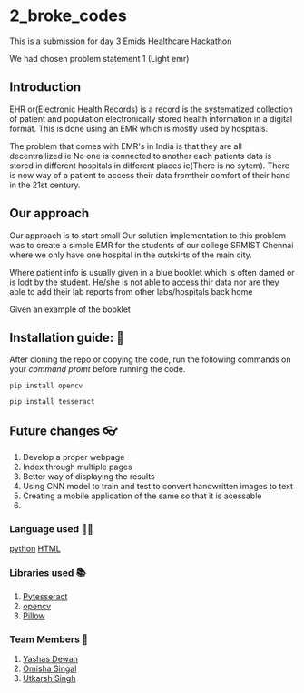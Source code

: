 # 2_broke_codes

This is a submission for day 3 Emids Healthcare Hackathon

We had chosen problem statement 1 (Light emr)

## Introduction
EHR or(Electronic Health Records) is a record is the systematized collection of patient and population electronically stored health information in a digital format.
This is done using an EMR which is mostly used by hospitals.

The problem that comes with EMR's in India is that they are all decentrallized ie No one is connected to another
each patients data is stored in different hospitals in different places ie(There is no sytem). There is now way of a patient to access their data fromtheir comfort of their hand in the 21st century.

## Our approach
Our approach is to start small 
Our solution implementation to this problem was to create a simple EMR for the students of our college SRMIST Chennai 
where we only have one hospital in the outskirts of the main city.

Where patient info is usually given in a blue booklet which is often damed or is lodt by the student.
He/she is not able to access thir data nor are they able to add their lab reports from other labs/hospitals back home

Given an example of the booklet



## Installation guide: 📖
After cloning the repo or copying the code, run the following commands on your *command promt* before running the code.

`pip install opencv`

`pip install tesseract`


## Future changes 👓
1. Develop a proper webpage 
2. Index through multiple pages
3. Better way of displaying the results
4. Using CNN model to train and test to convert handwritten images to text
5. Creating a mobile application of the same so that it is acessable
6. 


### Language used 👩‍💻
[python](https://www.python.org/)
[HTML](https://www.w3schools.com/html/)

### Libraries used 📚
1. [Pytesseract](https://github.com/UB-Mannheim/tesseract/wiki)
2. [opencv](https://sourceforge.net/projects/opencvlibrary/)
3. [Pillow](https://pillow.readthedocs.io/en/stable/)

### Team Members 🧑
1. [Yashas Dewan](https://github.com/yd776)
2. [Omisha Singal](https://github.com/omi-sha)
3. [Utkarsh Singh ](https://github.com/Ut03)
